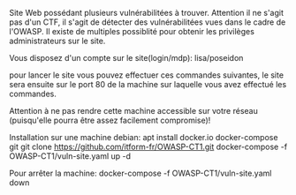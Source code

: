 Site Web possédant plusieurs vulnérabilitées à trouver.
Attention il ne s'agit pas d'un CTF, il s'agit de détecter des vulnérabilitées vues dans le cadre de l'OWASP. Il existe de multiples possiblité pour obtenir les privilèges administrateurs sur le site.

Vous disposez d'un compte sur le site(login/mdp): 
lisa/poseidon

pour lancer le site vous pouvez effectuer ces commandes suivantes, le site sera ensuite sur le port 80 de la machine sur laquelle vous avez effectué les commandes.

Attention à ne pas rendre cette machine accessible sur votre réseau (puisqu'elle pourra être assez facilement compromise)!

Installation sur une machine debian:
apt install docker.io docker-compose git
git clone https://github.com/itform-fr/OWASP-CT1.git
docker-compose -f OWASP-CT1/vuln-site.yaml up -d

Pour arrêter la machine:
docker-compose -f OWASP-CT1/vuln-site.yaml down
